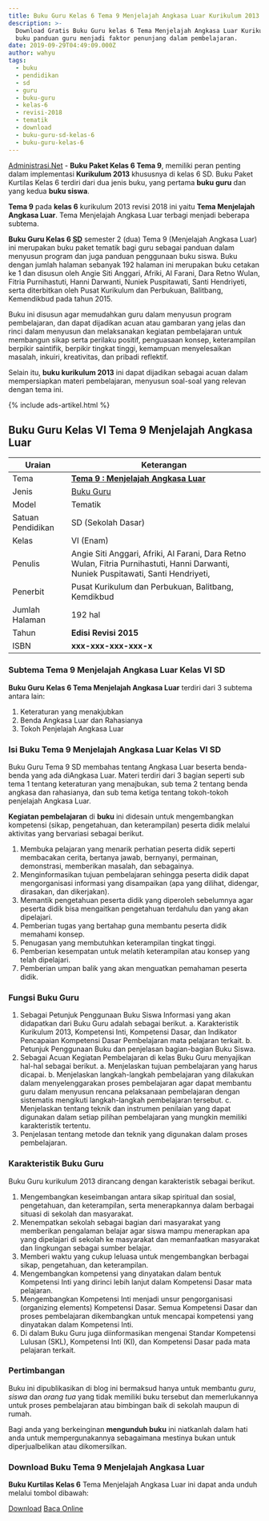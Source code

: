 ```yaml
---
title: Buku Guru Kelas 6 Tema 9 Menjelajah Angkasa Luar Kurikulum 2013
description: >-
  Download Gratis Buku Guru kelas 6 Tema Menjelajah Angkasa Luar Kurikulum 2013,
  buku panduan guru menjadi faktor penunjang dalam pembelajaran.
date: 2019-09-29T04:49:09.000Z
author: wahyu
tags:
  - buku
  - pendidikan
  - sd
  - guru
  - buku-guru
  - kelas-6
  - revisi-2018
  - tematik
  - download
  - buku-guru-sd-kelas-6
  - buku-guru-kelas-6
---
```



<script type="application/ld+json">
{
  "@context":"http://schema.org",
  "@type":"Book",
  "name" : "{{ page.title }}",
  "author": {
    "@type":"Person",
    "name":"Afriki, Al Farani, Angie Siti Anggari, Dara Retno Wulan, Fitria Purnihastuti, Hanni Darwanti, Nuniek Puspitawati, dan Santi Hendriyeti."
  },
  "url" : "{{ site.url }}{{ page.url }}",
  "workExample" : [{
    "@type": "Book",
    "isbn": "xxx-xxx-xxx-xxx-x",
    "bookEdition": "2015",
    "bookFormat": "http://schema.org/Hardcover",
    "potentialAction":{
    "@type":"ReadAction",
    "target":
      {
        "@type":"EntryPoint",
        "urlTemplate":"{{ site.url }}{{ page.url }}",
        "actionPlatform":[
          "http://schema.org/DesktopWebPlatform",
          "http://schema.org/IOSPlatform",
          "http://schema.org/AndroidPlatform"
        ]
      }
      }
    }
    ]
    }
 
</script>

[Administrasi.Net](/ "Administrasi.Net") - **Buku Paket Kelas 6 Tema 9**, memiliki peran penting dalam implementasi **Kurikulum 2013** khususnya di kelas 6 SD. Buku Paket Kurtilas Kelas 6 terdiri dari dua jenis buku, yang pertama **buku guru** dan yang kedua **buku siswa**. 

**Tema 9** pada **kelas 6** kurikulum 2013 revisi 2018 ini yaitu **Tema Menjelajah Angkasa Luar**. Tema Menjelajah Angkasa Luar terbagi menjadi beberapa subtema.

**Buku Guru Kelas 6 <abbr title="Sekolah Dasar">SD</abbr>** semester 2 (dua) Tema 9 (Menjelajah Angkasa Luar) ini merupakan buku paket tematik bagi guru sebagai panduan dalam menyusun program dan juga panduan penggunaan buku siswa. Buku dengan jumlah halaman sebanyak 192 halaman ini merupakan buku cetakan ke 1 dan disusun oleh Angie Siti Anggari, Afriki, Al Farani, Dara Retno Wulan, Fitria Purnihastuti, Hanni Darwanti, Nuniek Puspitawati, Santi Hendriyeti, serta diterbitkan oleh Pusat Kurikulum dan Perbukuan, Balitbang, Kemendikbud pada tahun 2015. 

Buku ini disusun agar memudahkan guru dalam menyusun program pembelajaran, dan dapat dijadikan acuan atau gambaran yang jelas dan rinci dalam menyusun dan melaksanakan kegiatan pembelajaran untuk membangun sikap serta perilaku positif, penguasaan konsep, keterampilan berpikir saintifik, berpikir tingkat tinggi, kemampuan menyelesaikan masalah, inkuiri, kreativitas, dan pribadi reflektif.

Selain itu, **buku kurikulum 2013** ini dapat dijadikan sebagai acuan dalam mempersiapkan materi pembelajaran, menyusun soal-soal yang relevan dengan tema ini. 

{% include ads-artikel.html %}

## Buku Guru Kelas VI Tema 9 Menjelajah Angkasa Luar

|Uraian|Keterangan|
| --- | --- |
|Tema|<a href="/bse/buku-guru-kelas-6-tema-8-menjelajah-luar-angkasa.html" title="Buku Guru Kelas 6 SD Tema 9 Menjelajah Angkasa Luar "><strong>Tema 9 : Menjelajah Angkasa Luar </strong></a>|
|Jenis|<a href="/bse" title="Buku Guru">Buku Guru</a>|
|Model|Tematik|
|Satuan Pendidikan|SD (Sekolah Dasar)|
Kelas|VI (Enam)|
Penulis|Angie Siti Anggari, Afriki, Al Farani, Dara Retno Wulan, Fitria Purnihastuti, Hanni Darwanti, Nuniek Puspitawati, Santi Hendriyeti,|
|Penerbit|Pusat Kurikulum dan Perbukuan, Balitbang, Kemdikbud|
|Jumlah Halaman|192 hal|
|Tahun|<strong>Edisi Revisi 2015</strong>|
|ISBN|<strong>xxx-xxx-xxx-xxx-x</strong>|

### Subtema Tema 9 Menjelajah Angkasa Luar Kelas VI SD
<strong>Buku Guru</strong> <strong>Kelas 6 Tema Menjelajah Angkasa Luar</strong> terdiri dari 3 subtema antara lain: 
1. Keteraturan yang menakjubkan
2. Benda Angkasa Luar dan Rahasianya
3. Tokoh Penjelajah Angkasa Luar

### Isi Buku Tema 9 Menjelajah Angkasa Luar Kelas VI SD

Buku Guru Tema 9 SD membahas tentang Angkasa Luar beserta benda-benda yang ada diAngkasa Luar. Materi terdiri dari 3 bagian seperti sub tema 1 tentang keteraturan yang menajbukan, sub tema 2 tentang benda angkasa dan rahasianya, dan sub tema ketiga tentang tokoh-tokoh penjelajah Angkasa Luar. 

<b>Kegiatan pembelajaran</b> di <b>buku</b> ini didesain untuk mengembangkan kompetensi (sikap, pengetahuan, dan keterampilan) peserta didik melalui aktivitas yang bervariasi sebagai berikut.
<ol><li>Membuka pelajaran yang menarik perhatian peserta didik seperti membacakan cerita, bertanya jawab, bernyanyi, permainan, demonstrasi, memberikan masalah, dan sebagainya.</li><li>Menginformasikan tujuan pembelajaran sehingga peserta didik dapat mengorganisasi informasi yang disampaikan (apa yang dilihat, didengar, dirasakan, dan dikerjakan).</li><li>Memantik pengetahuan peserta didik yang diperoleh sebelumnya agar peserta didik bisa mengaitkan pengetahuan terdahulu dan yang akan dipelajari.</li><li>Pemberian tugas yang bertahap guna membantu peserta didik memahami konsep.</li><li>Penugasan yang membutuhkan keterampilan tingkat tinggi.</li><li>Pemberian kesempatan untuk melatih keterampilan atau konsep yang telah dipelajari.</li><li>Pemberian umpan balik yang akan menguatkan pemahaman peserta didik.</li></ol>

### Fungsi Buku Guru
1. Sebagai Petunjuk Penggunaan Buku Siswa
Informasi yang akan didapatkan dari Buku Guru adalah sebagai berikut.
a. Karakteristik Kurikulum 2013, Kompetensi Inti, Kompetensi Dasar, dan Indikator Pencapaian Kompetensi Dasar Pembelajaran mata pelajaran terkait.
b. Petunjuk Penggunaan Buku dan penjelasan bagian-bagian Buku Siswa.
2. Sebagai Acuan Kegiatan Pembelajaran di kelas
Buku Guru menyajikan hal-hal sebagai berikut.
a. Menjelaskan tujuan pembelajaran yang harus dicapai.
b. Menjelaskan langkah-langkah pembelajaran yang dilakukan dalam menyelenggarakan proses pembelajaran agar dapat membantu guru dalam menyusun rencana pelaksanaan pembelajaran dengan sistematis mengikuti langkah-langkah pembelajaran tersebut.
c. Menjelaskan tentang teknik dan instrumen penilaian yang dapat digunakan dalam setiap pilihan pembelajaran yang mungkin memiliki karakteristik tertentu.
3. Penjelasan tentang metode dan teknik yang digunakan dalam proses pembelajaran.

### Karakteristik Buku Guru
Buku Guru kurikulum 2013 dirancang dengan karakteristik sebagai berikut.

1. Mengembangkan keseimbangan antara sikap spiritual dan sosial, pengetahuan, dan keterampilan, serta menerapkannya dalam berbagai situasi di sekolah dan masyarakat.
2. Menempatkan sekolah sebagai bagian dari masyarakat yang memberikan pengalaman belajar agar siswa mampu menerapkan apa yang dipelajari di sekolah ke masyarakat dan memanfaatkan masyarakat dan lingkungan sebagai sumber belajar.
3. Memberi waktu yang cukup leluasa untuk mengembangkan berbagai sikap, pengetahuan, dan keterampilan.
4. Mengembangkan kompetensi yang dinyatakan dalam bentuk Kompetensi Inti yang dirinci lebih lanjut dalam Kompetensi Dasar mata pelajaran.
5. Mengembangkan Kompetensi Inti menjadi unsur pengorganisasi (organizing elements) Kompetensi Dasar. Semua Kompetensi Dasar dan proses pembelajaran dikembangkan untuk mencapai kompetensi yang dinyatakan dalam Kompetensi Inti.
6. Di dalam Buku Guru juga diinformasikan mengenai Standar Kompetensi Lulusan (SKL), Kompetensi Inti (KI), dan Kompetensi Dasar pada mata pelajaran terkait. 

  
### Pertimbangan
Buku ini dipublikasikan di blog ini bermaksud hanya untuk membantu _guru_, _siswa_ dan _orang tua_ yang tidak memiliki buku tersebut dan memerlukannya untuk proses pembelajaran atau bimbingan baik di sekolah maupun di rumah.

Bagi anda yang berkeinginan <b>mengunduh buku</b> ini niatkanlah dalam hati anda untuk mempergunakannya sebagaimana mestinya bukan untuk diperjualbelikan atau dikomersilkan.
  
### Download Buku Tema 9 Menjelajah Angkasa Luar
**Buku Kurtilas Kelas 6** Tema Menjelajah Angkasa Luar ini dapat anda unduh melalui tombol dibawah:
<p class="center"><a class="button download" href="https://docs.google.com/uc?export=download&id=1JZPOaRpdQ-k1UmBSv1wlrDvDVyab8Mxb" rel="nofollow" target="_blank" title="Download">Download</a>
<a class="button demo open-dialog" href="https://drive.google.com/file/d/1JZPOaRpdQ-k1UmBSv1wlrDvDVyab8Mxb/preview" Title="Baca Online" rel="nofollow">Baca Online</a></p>

